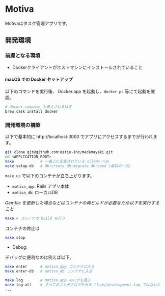 Motiva
===
Motivaはタスク管理アプリです。

## 開発環境
### 前提となる環境
- Dockerクライアントがホストマシンにインストールされていること

#### macOS での Docker セットアップ
以下のコマンドを実行後、 Docker.app を起動し、`docker ps` 等にて起動を確認。

```bash
# docker-compose も導入されるはず
brew cask install docker
```

### 開発環境の構築
以下で基本的に http://localhost:3000 でアプリにアクセスするまでが行われます。

```bash
git clone git@github.com:estie-inc/medamayaki.git
cd <APPLICATION_ROOT>
make            # 一番上に定義されている silent-run
make setup-db   # db:create db:migrate db:seed (最初の一回)
```

`make up` で以下のコンテナが立ち上がります。
- `motiva_app`: Rails アプリ本体
- `motiva_db`: ローカルDB

*Gemfile を更新した場合などはコンテナの再ビルドが必要なため以下を実行すること*

```bash
make # コンテナの build も行う
```

コンテナの停止は

```bash
make stop
```

* Debug:

デバッグに便利なのは例えば以下。

```bash
make enter      # motiva_app コンテナに入る
make enter-db   # motiva_db コンテナに入る

make log        # motiva_app のログを見る
make log-all    # すべてのコンテナログをみる (logs/development.log ではないので注意)
...
```